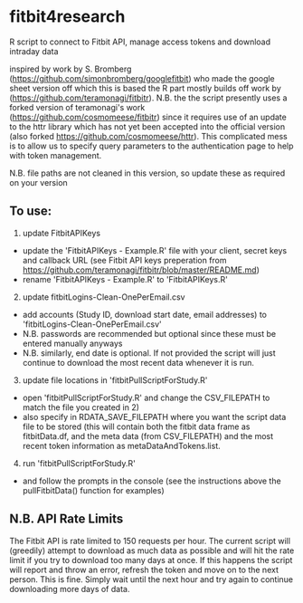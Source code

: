 # fitbit4research
R script to connect to Fitbit API, manage access tokens and download intraday data

inspired by work by S. Bromberg (https://github.com/simonbromberg/googlefitbit) who made the google sheet version off which this is based 
the R part mostly builds off work by (https://github.com/teramonagi/fitbitr).
N.B. the the script presently uses a forked version of teramonagi's work (https://github.com/cosmomeese/fitbitr) since it requires use of an update to the httr library which has not yet been accepted into the official version (also forked https://github.com/cosmomeese/httr). This complicated mess is to allow us to specify query parameters to the authentication page to help with token management.

N.B. file paths are not cleaned in this version, so update these as required on your version

## To use:

1) update FitbitAPIKeys
- update the 'FitbitAPIKeys - Example.R' file with your client, secret keys and callback URL (see Fitbit API keys preperation from https://github.com/teramonagi/fitbitr/blob/master/README.md)
- rename 'FitbitAPIKeys - Example.R' to 'FitbitAPIKeys.R'

2) update fitbitLogins-Clean-OnePerEmail.csv
- add accounts (Study ID, download start date, email addresses) to 'fitbitLogins-Clean-OnePerEmail.csv'
- N.B. passwords are recommended but optional since these must be entered manually anyways
- N.B. similarly, end date is optional. If not provided the script will just continue to download the most recent data whenever it is run.

3) update file locations in 'fitbitPullScriptForStudy.R'
- open 'fitbitPullScriptForStudy.R' and change the CSV_FILEPATH to match the file you created in 2)
- also specify in RDATA_SAVE_FILEPATH where you want the script data file to be stored (this will contain both the fitbit data frame as fitbitData.df, and the meta data (from CSV_FILEPATH) and the most recent token information as metaDataAndTokens.list.

4) run 'fitbitPullScriptForStudy.R' 
- and follow the prompts in the console (see the instructions above the pullFitbitData() function for examples)

## N.B. API Rate Limits
The Fitbit API is rate limited to 150 requests per hour. The current script will (greedily) attempt to download as much data as possible and will hit the rate limit if you try to download too many days at once. If this happens the script will report and throw an error, refresh the token and move on to the next person. This is fine. Simply wait until the next hour and try again to continue downloading more days of data.

